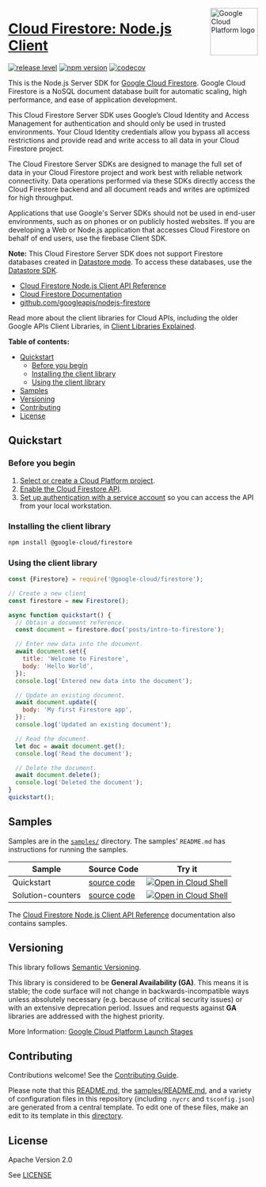 [//]: # "This README.md file is auto-generated, all changes to this file will be lost."
[//]: # "To regenerate it, use `python -m synthtool`."
<img src="https://avatars2.githubusercontent.com/u/2810941?v=3&s=96" alt="Google Cloud Platform logo" title="Google Cloud Platform" align="right" height="96" width="96"/>

# [Cloud Firestore: Node.js Client](https://github.com/googleapis/nodejs-firestore)

[![release level](https://img.shields.io/badge/release%20level-general%20availability%20%28GA%29-brightgreen.svg?style=flat)](https://cloud.google.com/terms/launch-stages)
[![npm version](https://img.shields.io/npm/v/@google-cloud/firestore.svg)](https://www.npmjs.org/package/@google-cloud/firestore)
[![codecov](https://img.shields.io/codecov/c/github/googleapis/nodejs-firestore/master.svg?style=flat)](https://codecov.io/gh/googleapis/nodejs-firestore)




This is the Node.js Server SDK for [Google Cloud Firestore](https://firebase.google.com/docs/firestore/). Google Cloud Firestore is a NoSQL document database built for automatic scaling, high performance, and ease of application development.

This Cloud Firestore Server SDK uses Google’s Cloud Identity and Access Management for authentication and should only be used in trusted environments. Your Cloud Identity credentials allow you bypass all access restrictions and provide read and write access to all data in your Cloud Firestore project.

The Cloud Firestore Server SDKs are designed to manage the full set of data in your Cloud Firestore project and work best with reliable network connectivity. Data operations performed via these SDKs directly access the Cloud Firestore backend and all document reads and writes are optimized for high throughput.

Applications that use Google&#x27;s Server SDKs should not be used in end-user environments, such as on phones or on publicly hosted websites. If you are developing a Web or Node.js application that accesses Cloud Firestore on behalf of end users, use the firebase Client SDK.

**Note:** This Cloud Firestore Server SDK does not support Firestore databases created in [Datastore mode](https://cloud.google.com/datastore/docs/firestore-or-datastore#in_datastore_mode). To access these databases, use the [Datastore SDK](https://www.npmjs.com/package/@google-cloud/datastore).


* [Cloud Firestore Node.js Client API Reference][client-docs]
* [Cloud Firestore Documentation][product-docs]
* [github.com/googleapis/nodejs-firestore](https://github.com/googleapis/nodejs-firestore)

Read more about the client libraries for Cloud APIs, including the older
Google APIs Client Libraries, in [Client Libraries Explained][explained].

[explained]: https://cloud.google.com/apis/docs/client-libraries-explained

**Table of contents:**


* [Quickstart](#quickstart)
  * [Before you begin](#before-you-begin)
  * [Installing the client library](#installing-the-client-library)
  * [Using the client library](#using-the-client-library)
* [Samples](#samples)
* [Versioning](#versioning)
* [Contributing](#contributing)
* [License](#license)

## Quickstart

### Before you begin

1.  [Select or create a Cloud Platform project][projects].
1.  [Enable the Cloud Firestore API][enable_api].
1.  [Set up authentication with a service account][auth] so you can access the
    API from your local workstation.

### Installing the client library

```bash
npm install @google-cloud/firestore
```


### Using the client library

```javascript
const {Firestore} = require('@google-cloud/firestore');

// Create a new client
const firestore = new Firestore();

async function quickstart() {
  // Obtain a document reference.
  const document = firestore.doc('posts/intro-to-firestore');

  // Enter new data into the document.
  await document.set({
    title: 'Welcome to Firestore',
    body: 'Hello World',
  });
  console.log('Entered new data into the document');

  // Update an existing document.
  await document.update({
    body: 'My first Firestore app',
  });
  console.log('Updated an existing document');

  // Read the document.
  let doc = await document.get();
  console.log('Read the document');

  // Delete the document.
  await document.delete();
  console.log('Deleted the document');
}
quickstart();

```



## Samples

Samples are in the [`samples/`](https://github.com/googleapis/nodejs-firestore/tree/master/samples) directory. The samples' `README.md`
has instructions for running the samples.

| Sample                      | Source Code                       | Try it |
| --------------------------- | --------------------------------- | ------ |
| Quickstart | [source code](https://github.com/googleapis/nodejs-firestore/blob/master/samples/quickstart.js) | [![Open in Cloud Shell][shell_img]](https://console.cloud.google.com/cloudshell/open?git_repo=https://github.com/googleapis/nodejs-firestore&page=editor&open_in_editor=samples/quickstart.js,samples/README.md) |
| Solution-counters | [source code](https://github.com/googleapis/nodejs-firestore/blob/master/samples/solution-counters.js) | [![Open in Cloud Shell][shell_img]](https://console.cloud.google.com/cloudshell/open?git_repo=https://github.com/googleapis/nodejs-firestore&page=editor&open_in_editor=samples/solution-counters.js,samples/README.md) |



The [Cloud Firestore Node.js Client API Reference][client-docs] documentation
also contains samples.

## Versioning

This library follows [Semantic Versioning](http://semver.org/).


This library is considered to be **General Availability (GA)**. This means it
is stable; the code surface will not change in backwards-incompatible ways
unless absolutely necessary (e.g. because of critical security issues) or with
an extensive deprecation period. Issues and requests against **GA** libraries
are addressed with the highest priority.





More Information: [Google Cloud Platform Launch Stages][launch_stages]

[launch_stages]: https://cloud.google.com/terms/launch-stages

## Contributing

Contributions welcome! See the [Contributing Guide](https://github.com/googleapis/nodejs-firestore/blob/master/CONTRIBUTING.md).

Please note that this [README.md](README.md), the [samples/README.md](samples/README.md),
and a variety of configuration files in this repository (including `.nycrc` and `tsconfig.json`)
are generated from a central template. To edit one of these files, make an edit
to its template in this
[directory](https://github.com/googleapis/synthtool/tree/master/synthtool/gcp/templates/node_library).

## License

Apache Version 2.0

See [LICENSE](https://github.com/googleapis/nodejs-firestore/blob/master/LICENSE)

[client-docs]: https://googleapis.dev/nodejs/firestore/latest
[product-docs]: https://cloud.google.com/firestore
[shell_img]: https://gstatic.com/cloudssh/images/open-btn.png
[projects]: https://console.cloud.google.com/project
[billing]: https://support.google.com/cloud/answer/6293499#enable-billing
[enable_api]: https://console.cloud.google.com/flows/enableapi?apiid=firestore.googleapis.com
[auth]: https://cloud.google.com/docs/authentication/getting-started
